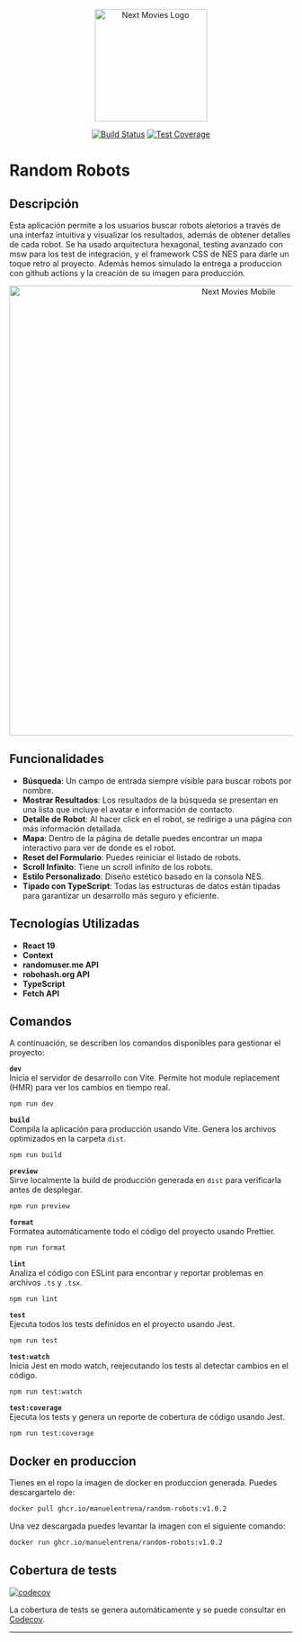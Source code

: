 <p align="center"><img src="https://robohash.org/random-robots.webp" width="200" alt="Next Movies Logo"></p>

<p align="center">
<a href="https://github.com/Manuelentrena/random-robots/actions"><img src="https://github.com/Manuelentrena/random-robots/actions/workflows/deploy.yml/badge.svg" alt="Build Status"></a>
<a href="https://app.codecov.io/gh/Manuelentrena/random-robots"><img src="https://img.shields.io/codecov/c/github/Manuelentrena/random-robots" alt="Test Coverage"></a>
</p>

# Random Robots

## Descripción

Esta aplicación permite a los usuarios buscar robots aletorios a través de una interfaz intuitiva y visualizar los resultados, además de obtener detalles de cada robot. Se ha usado arquitectura hexagonal, testing avanzado con msw para los test de integración, y el framework CSS de NES para darle un toque retro al proyecto. Además hemos simulado la entrega a produccion con github actions y la creación de su imagen para producción.

<p align="center"><img src="https://imagedelivery.net/vkH-_KAmKeWBBVeCxTyWtQ/d31321d8-7231-4693-8488-e9d7a7c5be00/public" width="800" alt="Next Movies Mobile"></p>

## Funcionalidades

- **Búsqueda**: Un campo de entrada siempre visible para buscar robots por nombre.
- **Mostrar Resultados**: Los resultados de la búsqueda se presentan en una lista que incluye el avatar e información de contacto.
- **Detalle de Robot**: Al hacer click en el robot, se redirige a una página con más información detallada.
- **Mapa**: Dentro de la página de detalle puedes encontrar un mapa interactivo para ver de donde es el robot.
- **Reset del Formulario**: Puedes reiniciar el listado de robots.
- **Scroll Infinito**: Tiene un scroll infinito de los robots.
- **Estilo Personalizado**: Diseño estético basado en la consola NES.
- **Tipado con TypeScript**: Todas las estructuras de datos están tipadas para garantizar un desarrollo más seguro y eficiente.

## Tecnologías Utilizadas

- **React 19**
- **Context**
- **randomuser.me API**
- **robohash.org API**
- **TypeScript**
- **Fetch API**

## Comandos

A continuación, se describen los comandos disponibles para gestionar el proyecto:

**`dev`**  
Inicia el servidor de desarrollo con Vite. Permite hot module replacement (HMR) para ver los cambios en tiempo real.

```bash
npm run dev
```

**`build`**  
Compila la aplicación para producción usando Vite. Genera los archivos optimizados en la carpeta `dist`.

```bash
npm run build
```

**`preview`**  
Sirve localmente la build de producción generada en `dist` para verificarla antes de desplegar.

```bash
npm run preview
```

**`format`**  
Formatea automáticamente todo el código del proyecto usando Prettier.

```bash
npm run format
```

**`lint`**  
Analiza el código con ESLint para encontrar y reportar problemas en archivos `.ts` y `.tsx`.

```bash
npm run lint
```

**`test`**  
Ejecuta todos los tests definidos en el proyecto usando Jest.

```bash
npm run test
```

**`test:watch`**  
Inicia Jest en modo watch, reejecutando los tests al detectar cambios en el código.

```bash
npm run test:watch
```

**`test:coverage`**  
Ejecuta los tests y genera un reporte de cobertura de código usando Jest.

```bash
npm run test:coverage
```

## Docker en produccion

Tienes en el ropo la imagen de docker en produccion generada. Puedes descargartelo de:

```bash
docker pull ghcr.io/manuelentrena/random-robots:v1.0.2
```

Una vez descargada puedes levantar la imagen con el siguiente comando:

```bash
docker run ghcr.io/manuelentrena/random-robots:v1.0.2
```

## Cobertura de tests

[![codecov](https://codecov.io/gh/manuelentrena/random-robots/branch/main/graph/badge.svg)](https://codecov.io/gh/manuelentrena/random-robots)

La cobertura de tests se genera automáticamente y se puede consultar en [Codecov](https://codecov.io/gh/manuelentrena/random-robots).

---
